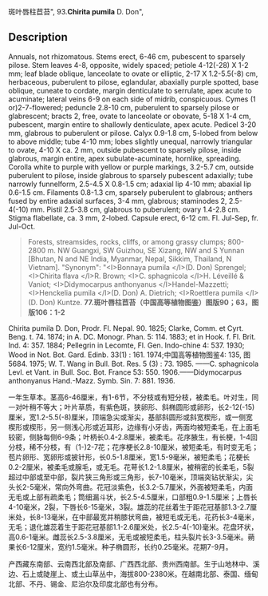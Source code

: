 斑叶唇柱苣苔",
93.**Chirita pumila** D. Don",

## Description
Annuals, not rhizomatous. Stems erect, 6-46 cm, pubescent to sparsely pilose. Stem leaves 4-8, opposite, widely spaced; petiole 4-12(-28) X 1-2 mm; leaf blade oblique, lanceolate to ovate or elliptic, 2-17 X 1.2-5.5(-8) cm, herbaceous, puberulent to pilose, eglandular, abaxially purple spotted, base oblique, cuneate to cordate, margin denticulate to serrulate, apex acute to acuminate; lateral veins 6-9 on each side of midrib, conspicuous. Cymes (1 or)2-7-flowered; peduncle 2.8-10 cm, puberulent to sparsely pilose or glabrescent; bracts 2, free, ovate to lanceolate or obovate, 5-18 X 1-4 cm, pubescent, margin entire to shallowly denticulate, apex acute. Pedicel 3-20 mm, glabrous to puberulent or pilose. Calyx 0.9-1.8 cm, 5-lobed from below to above middle; tube 4-10 mm; lobes slightly unequal, narrowly triangular to ovate, 4-10 X ca. 2 mm, outside pubescent to sparsely pilose, inside glabrous, margin entire, apex subulate-acuminate, hornlike, spreading. Corolla white to purple with yellow or purple markings, 3.2-5.7 cm, outside puberulent to pilose, inside glabrous to sparsely pubescent adaxially; tube narrowly funnelform, 2.5-4.5 X 0.8-1.5 cm; adaxial lip 4-10 mm; abaxial lip 0.6-1.5 cm. Filaments 0.8-1.3 cm, sparsely puberulent to glabrous; anthers fused by entire adaxial surfaces, 3-4 mm, glabrous; staminodes 2, 2.5-4(-10) mm. Pistil 2.5-3.8 cm, glabrous to puberulent; ovary 1.4-2.8 cm. Stigma flabellate, ca. 3 mm, 2-lobed. Capsule erect, 6-12 cm. Fl. Jul-Sep, fr. Jul-Oct.

> Forests, streamsides, rocks, cliffs, or among grassy clumps; 800-2800 m. NW Guangxi, SW Guizhou, SE Xizang, NW and S Yunnan [Bhutan, N and NE India, Myanmar, Nepal, Sikkim, Thailand, N Vietnam].
  "Synonym": "&lt;I&gt;Bonnaya pumila &lt;/I&gt;(D. Don) Sprengel; &lt;I&gt;Chirita flava &lt;/I&gt;R. Brown; &lt;I&gt;C. sphagnicola &lt;/I&gt;H. Léveillé &amp; Vaniot; &lt;I&gt;Didymocarpus anthonyanus &lt;/I&gt;Handel-Mazzetti; &lt;I&gt;Henckelia pumila &lt;/I&gt;(D. Don) A. Dietrich; &lt;I&gt;Roettlera pumila &lt;/I&gt;(D. Don) Kuntze.
**77.斑叶唇柱苣苔（中国高等植物图鉴）图版90；63，图版106：1-2**

Chirita pumila D. Don, Prodr. Fl. Nepal. 90. 1825; Clarke, Comm. et Cyrt. Beng. t. 74. 1874; in A. DC. Monogr. Phan. 5: 114. 1883; et in Hook. f. Fl. Brit. Ind. 4: 357. 1884; Pellegrin in Lecomte, Fl. Gen. Indo-chine 4: 537. 1930; Wood in Not. Bot. Gard. Edinb. 33(1) : 161. 1974;中国高等植物图鉴4: 135, 图5684. 1975; W. T. Wang in Bull. Bot. Res. 5 (3) : 73. 1985. ——C. sphagnicola Levl. et Vant. in Bull. Soc. Bot. France 53: 550. 1906.——Didymocarpus anthonyanus Hand.-Mazz. Symb. Sin. 7: 881. 1936.

一年生草本。茎高6-46厘米，有1-6节，不分枝或有短分枝，被柔毛。叶对生，同一对叶稍不等大；叶片草质，有紫色斑，狭卵形、斜椭圆形或卵形，长2-12(-15)厘米，宽1.2-5.5(-8)厘米，顶端急尖或渐尖，基部斜圆形或斜宽楔形，或一侧宽楔形或楔形，另一侧浅心形或近耳形，边缘有小牙齿，两面均被短柔毛，在上面毛较密，侧脉每侧6-9条；叶柄长0.4-2.8厘米，被柔毛。花序腋生，有长梗，1-4回分枝，稀不分枝，有（1-)2-7花；花序梗长2.8-10厘米，被短柔毛，有时变无毛；苞片卵形、宽卵形或披针形，长0.5-1.8厘米，宽1.5-9毫米，被短柔毛；花梗长0.2-2厘米，被柔毛或腺毛，或无毛。花萼长1.2-1.8厘米，被稍密的长柔毛，5裂超过中部或至中部，裂片狭三角形或三角形，长7-10毫米，顶端突钻状渐尖，尖头长2-5毫米，常向外弯曲。花冠淡紫色，长3.2-5.7厘米，外面被短柔毛，内面无毛或上部有疏柔毛；筒细漏斗状，长2.5-4.5厘米，口部粗0.9-1.5厘米；上唇长4-10毫米，2裂，下唇长6-15毫米，3裂。雄蕊的花丝着生于距花冠基部1.3-2.7厘米处，长8-13毫米，在中部最宽并稍膝状弯曲，被短毛或无毛，花药长3-4毫米，无毛；退化雄蕊着生于距花冠基部1.1-2.6厘米处，长2.5-4(-10)毫米。花盘环状，高0.6-1毫米。雌蕊长2.5-3.8厘米，无毛或被短柔毛，柱头裂片长3-3.5毫米。蒴果长6-12厘米，宽约1.5毫米。种子椭圆形，长约0.25毫米。花期7-9月。

产西藏东南部、云南西北部及南部、广西西北部、贵州西南部。生于山地林中、溪边、石上或陡崖上、或土山草丛中，海拔800-2380米。在越南北部、泰国、缅甸北部、不丹、锡金、尼泊尔及印度北部也有分布。
